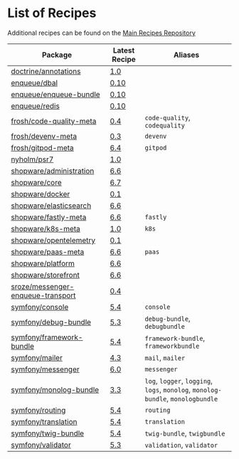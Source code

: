 # List of Recipes

Additional recipes can be found on the [Main Recipes Repository](https://github.com/symfony/recipes/blob/flex/main/RECIPES.md)

| Package | Latest Recipe | Aliases |
| --- | --- | --- |
| [doctrine/annotations](https://packagist.org/packages/doctrine/annotations) | [1.0](doctrine/annotations/1.0) |  |
| [enqueue/dbal](https://packagist.org/packages/enqueue/dbal) | [0.10](enqueue/dbal/0.10) |  |
| [enqueue/enqueue-bundle](https://packagist.org/packages/enqueue/enqueue-bundle) | [0.10](enqueue/enqueue-bundle/0.10) |  |
| [enqueue/redis](https://packagist.org/packages/enqueue/redis) | [0.10](enqueue/redis/0.10) |  |
| [frosh/code-quality-meta](https://packagist.org/packages/frosh/code-quality-meta) | [0.4](frosh/code-quality-meta/0.4) | `code-quality`, `codequality` |
| [frosh/devenv-meta](https://packagist.org/packages/frosh/devenv-meta) | [0.3](frosh/devenv-meta/0.3) | `devenv` |
| [frosh/gitpod-meta](https://packagist.org/packages/frosh/gitpod-meta) | [6.4](frosh/gitpod-meta/6.4) | `gitpod` |
| [nyholm/psr7](https://packagist.org/packages/nyholm/psr7) | [1.0](nyholm/psr7/1.0) |  |
| [shopware/administration](https://packagist.org/packages/shopware/administration) | [6.6](shopware/administration/6.6) |  |
| [shopware/core](https://packagist.org/packages/shopware/core) | [6.7](shopware/core/6.7) |  |
| [shopware/docker](https://packagist.org/packages/shopware/docker) | [0.1](shopware/docker/0.1) |  |
| [shopware/elasticsearch](https://packagist.org/packages/shopware/elasticsearch) | [6.6](shopware/elasticsearch/6.6) |  |
| [shopware/fastly-meta](https://packagist.org/packages/shopware/fastly-meta) | [6.6](shopware/fastly-meta/6.6) | `fastly` |
| [shopware/k8s-meta](https://packagist.org/packages/shopware/k8s-meta) | [1.0](shopware/k8s-meta/1.0) | `k8s` |
| [shopware/opentelemetry](https://packagist.org/packages/shopware/opentelemetry) | [0.1](shopware/opentelemetry/0.1) |  |
| [shopware/paas-meta](https://packagist.org/packages/shopware/paas-meta) | [6.6](shopware/paas-meta/6.6) | `paas` |
| [shopware/platform](https://packagist.org/packages/shopware/platform) | [6.6](shopware/platform/6.6) |  |
| [shopware/storefront](https://packagist.org/packages/shopware/storefront) | [6.6](shopware/storefront/6.6) |  |
| [sroze/messenger-enqueue-transport](https://packagist.org/packages/sroze/messenger-enqueue-transport) | [0.4](sroze/messenger-enqueue-transport/0.4) |  |
| [symfony/console](https://packagist.org/packages/symfony/console) | [5.4](symfony/console/5.4) | `console` |
| [symfony/debug-bundle](https://packagist.org/packages/symfony/debug-bundle) | [5.3](symfony/debug-bundle/5.3) | `debug-bundle`, `debugbundle` |
| [symfony/framework-bundle](https://packagist.org/packages/symfony/framework-bundle) | [5.4](symfony/framework-bundle/5.4) | `framework-bundle`, `frameworkbundle` |
| [symfony/mailer](https://packagist.org/packages/symfony/mailer) | [4.3](symfony/mailer/4.3) | `mail`, `mailer` |
| [symfony/messenger](https://packagist.org/packages/symfony/messenger) | [6.0](symfony/messenger/6.0) | `messenger` |
| [symfony/monolog-bundle](https://packagist.org/packages/symfony/monolog-bundle) | [3.3](symfony/monolog-bundle/3.3) | `log`, `logger`, `logging`, `logs`, `monolog`, `monolog-bundle`, `monologbundle` |
| [symfony/routing](https://packagist.org/packages/symfony/routing) | [5.4](symfony/routing/5.4) | `routing` |
| [symfony/translation](https://packagist.org/packages/symfony/translation) | [5.4](symfony/translation/5.4) | `translation` |
| [symfony/twig-bundle](https://packagist.org/packages/symfony/twig-bundle) | [5.4](symfony/twig-bundle/5.4) | `twig-bundle`, `twigbundle` |
| [symfony/validator](https://packagist.org/packages/symfony/validator) | [5.3](symfony/validator/5.3) | `validation`, `validator` |